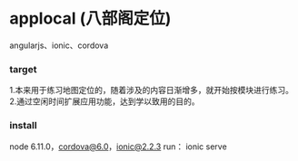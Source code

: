 # applocal (八部阁定位)
angularjs、ionic、cordova
### target
  1.本来用于练习地图定位的，随着涉及的内容日渐增多，就开始按模块进行练习。<br/>
  2.通过空闲时间扩展应用功能，达到学以致用的目的。
  
### install
  node 6.11.0，cordova@6.0，ionic@2.2.3
  run： ionic serve
  
  
